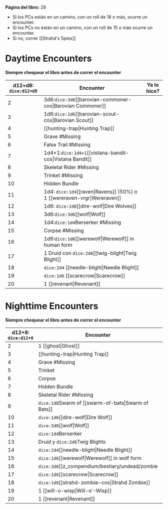**Página del libro:** 29

- Si los PCs están en un camino, con un roll de 18 o más, ocurre un encounter.
- Si los PCs no están en un camino, con un roll de 15 o más ocurre un encounter.
- Si no, correr [[Strahd's Spies]]
# Daytime Encounters
**Siempre chequear el libro antes de correr el encounter**

| d12+d8: `dice:d12+d8` | Encounter                                                                | Ya lo hice? |
| --------------------- | ------------------------------------------------------------------------ | ----------- |
| 2                     | 3d6:`dice:3d6`[[barovian-commoner-cos\|Barovian Commoner]]               |             |
| 3                     | 1d6:`dice:1d6`[[barovian-scout-cos\|Barovian Scout]]                     |             |
| 4                     | [[hunting-trap\|Hunting Trap]]                                           |             |
| 5                     | Grave #Missing                                                           |             |
| 6                     | False Trail #Missing                                                     |             |
| 7                     | 1d4+1:`dice:1d4+1`[[vistana-bandit-cos\|Vistana Bandit]]                 |             |
| 8                     | Skeletal Rider #Missing                                                  |             |
| 9                     | Trinket #Missing                                                         |             |
| 10                    | Hidden Bundle                                                            |             |
| 11                    | 1d4: `dice:1d4`[[raven\|Ravens]] (50%) o 1 [[wereraven-vrgr\|Wereraven]] |             |
| 12                    | 1d6: `dice:1d6`[[dire-wolf\|Dire Wolves]]                                |             |
| 13                    | 3d6:`dice:3d6`[[wolf\|Wolf]]                                             |             |
| 14                    | 1d4:`dice:1d4`Berserker #Missing                                         |             |
| 15                    | Corpse #Missing                                                          |             |
| 16                    | 1d6:`dice:1d6`[[werewolf\|Werewolf]] in human form                       |             |
| 17                    | 1 Druid con `dice:2d6`[[twig-blight\|Twig Blight]]                       |             |
| 18                    | `dice:2d4` [[needle-blight\|Needle Blight]]                              |             |
| 19                    | `dice:1d6` [[scarecrow\|Scarecrow]]                                      |             |
| 20                    | 1 [[revenant\|Revenant]]                                                 |             |
# Nighttime Encounters
**Siempre chequear el libro antes de correr el encounter**

| d12+8: `dice:d12+8` | Encounter                                           |          |
| ------------------- | --------------------------------------------------- | -------- |
| 2                   | 1 [[ghost\|Ghost]]                                  |          |
| 3                   | [[hunting-trap\|Hunting Trap]]                      |          |
| 4                   | Grave #Missing                                      |          |
| 5                   | Trinket                                             |          |
| 6                   | Corpse                                              |          |
| 7                   | Hidden Bundle                                       |          |
| 8                   | Skeletal Rider #Missing                             |          |
| 9                   | `dice:1d8`Swarm of [[swarm-of-bats\|Swarm of Bats]] |          |
| 10                  | `dice:1d6`[[dire-wolf\|Dire Wolf]]                  |          |
| 11                  | `dice:3d6`[[wolf\|Wolf]]                            |          |
| 12                  | `dice:1d4`Berserker                                 |          |
| 13                  | Druid y `dice:2d6`Twig Blights                      |          |
| 14                  | `dice:2d4`[[needle-blight\|Needle Blight]]          |          |
| 15                  | `dice:1d6`[[werewolf\|Werewolf]] in wolf form       |          |
| 16                  | `dice:3d6`[[z_compendium/bestiary/undead/zombie     | Zombie]] |
| 17                  | `dice:1d6`[[scarecrow\|Scarecrow]]                  |          |
| 18                  | `dice:1d8`[[strahd-zombie-cos\|Strahd Zombie]]      |          |
| 19                  | 1 [[will-o-wisp\|Will-o'-Wisp]]                     |          |
| 20                  | 1 [[revenant\|Revenant]]                            |          |

